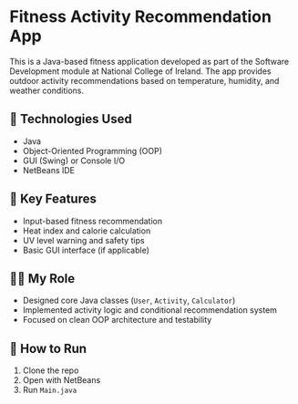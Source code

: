 # Fitness Activity Recommendation App

This is a Java-based fitness application developed as part of the Software Development module at National College of Ireland. The app provides outdoor activity recommendations based on temperature, humidity, and weather conditions.

## 🔧 Technologies Used
- Java
- Object-Oriented Programming (OOP)
- GUI (Swing) or Console I/O
- NetBeans IDE

## 📌 Key Features
- Input-based fitness recommendation
- Heat index and calorie calculation
- UV level warning and safety tips
- Basic GUI interface (if applicable)

## 👩‍💻 My Role
- Designed core Java classes (`User`, `Activity`, `Calculator`)
- Implemented activity logic and conditional recommendation system
- Focused on clean OOP architecture and testability

## 📂 How to Run
1. Clone the repo
2. Open with NetBeans
3. Run `Main.java`

